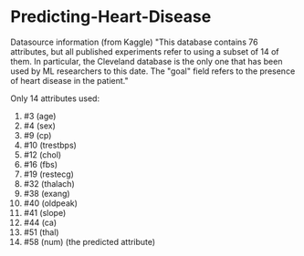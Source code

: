 # Predicting-Heart-Disease
Datasource information (from Kaggle)
"This database contains 76 attributes, but all published experiments refer to using a subset of 14 of them. 
In particular, the Cleveland database is the only one that has been used by ML researchers to this date. 
The "goal" field refers to the presence of heart disease in the patient."

Only 14 attributes used: 
1. #3 (age) 
2. #4 (sex) 
3. #9 (cp) 
4. #10 (trestbps) 
5. #12 (chol) 
6. #16 (fbs) 
7. #19 (restecg) 
8. #32 (thalach) 
9. #38 (exang) 
10. #40 (oldpeak) 
11. #41 (slope) 
12. #44 (ca) 
13. #51 (thal) 
14. #58 (num) (the predicted attribute)



